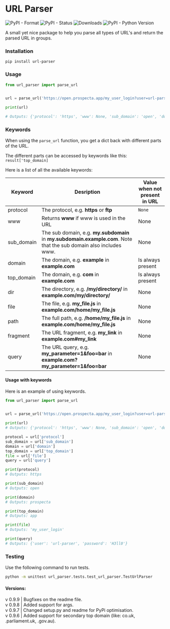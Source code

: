 # URL Parser
![PyPI - Format](https://img.shields.io/pypi/format/url-parser)
![PyPI - Status](https://img.shields.io/pypi/status/url-parser)
![Downloads](https://pepy.tech/badge/url-parser)
![PyPI - Python Version](https://img.shields.io/pypi/pyversions/url-parser)

A small yet nice package to help you parse all types of URL's and return the parsed URL in groups.
### Installation
```
pip install url-parser
```

### Usage

```python
from url_parser import parse_url


url = parse_url('https://open.prospecta.app/my_user_login?user=url-parser&password=H3ll0')

print(url)

# Outputs: {'protocol': 'https', 'www': None, 'sub_domain': 'open', 'domain': 'prospecta', 'top_domain': 'app', 'dir': None, 'file': 'my_user_login', 'fragment': None, 'query': {'user': 'url-parser', 'password': 'H3ll0'}, 'path': '/my_user_login'}
```

### Keywords

When using the `parse_url` function, you get a dict back with different parts of the URL.

The different parts can be accessed by keywords like this: `result['top_domain]`

Here is a list of all the available keywords:

| Keyword | Desription | Value when not present in URL
| ------ | ------ | ------ |
| protocol | The protocol, e.g. **https** or **ftp** | `None`
| www | Returns **www** if www is used in the URL | None
| sub_domain | The sub domain, e.g. **my.subdomain** in **my.subdomain.example.com**. Note that the sub domain also includes www. | None
| domain | The domain, e.g. **example** in **example.com** | Is always present
| top_domain | The domain, e.g. **com** in **example.com** | Is always present
| dir | The directory, e.g. **/my/directory/** in **example.com/my/directory/** | None
| file | The file, e.g. **my_file.js** in **example.com/home/my_file.js** | None
| path | The full path, e.g. **/home/my_file.js** in **example.com/home/my_file.js** | None
| fragment | The URL fragment, e.g. **my_link** in **example.com#my_link** | None
| query | The URL query, e.g. **my_parameter=1&foo=bar** in **example.com?my_parameter=1&foo=bar** | None

#### Usage with keywords

Here is an example of using keywords.

```python
from url_parser import parse_url


url = parse_url('https://open.prospecta.app/my_user_login?user=url-parser&password=H3ll0')

print(url)
# Outputs: {'protocol': 'https', 'www': None, 'sub_domain': 'open', 'domain': 'prospecta', 'top_domain': 'app', 'dir': None, 'file': 'my_user_login', 'fragment': None, 'query': {'user': 'url-parser', 'password': 'H3ll0'}, 'path': '/my_user_login'}

protocol = url['protocol']
sub_domain = url['sub_domain']
domain = url['domain']
top_domain = url['top_domain']
file = url['file']
query = url['query']

print(protocol)
# Outputs: https

print(sub_domain)
# Outputs: open

print(domain)
# Outputs: prospecta

print(top_domain)
# Outputs: app

print(file)
# Outputs: 'my_user_login'

print(query)
# Outputs: {'user': 'url-parser', 'password': 'H3ll0'}
```

### Testing

Use the following command to run tests.

```bash
python -m unittest url_parser.tests.test_url_parser.TestUrlParser
```


#### Versions:
v 0.9.9 | Bugfixes on the readme file.  
v 0.9.8 | Added support for args.  
v 0.9.7 | Changed setup.py and readme for PyPi optimisation.  
v 0.9.6 | Added support for secondary top domain (like: co.uk, .parliament.uk, .gov.au).
